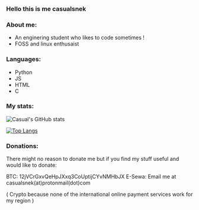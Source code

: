 ### Hello this is me casualsnek

### About me:
- An enginering student who likes to code sometimes !
- FOSS and linux enthusaist

### Languages:
- Python
- JS
- HTML
- C

### My stats:
![Casual's GitHub stats](https://github-readme-stats.vercel.app/api?username=casualsnek&count_private=true&theme=dracula)

[![Top Langs](https://github-readme-stats.vercel.app/api/top-langs/?username=casualsnek&count_private=true&layout=compact)](https://github.com/anuraghazra/github-readme-stats)

### Donations:
There might no reason to donate me but if you find my stuff useful and would like to donate:


BTC: 12jVCrGxvQeHpJXxq3CoUptijCYvNMHbJX
E-Sewa: Email me at casualsnek(at)protonmail(dot)com

( Crypto because none of the international online payment services work for my region )
